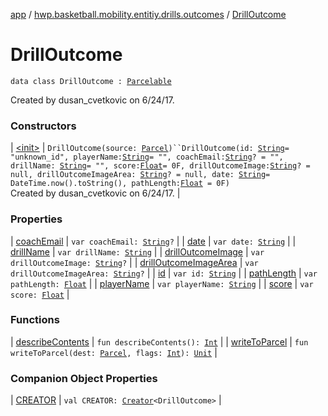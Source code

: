 [app](../../index.md) / [hwp.basketball.mobility.entitiy.drills.outcomes](../index.md) / [DrillOutcome](.)

# DrillOutcome

`data class DrillOutcome : `[`Parcelable`](https://developer.android.com/reference/android/os/Parcelable.html)

Created by dusan_cvetkovic on 6/24/17.

### Constructors

| [&lt;init&gt;](-init-.md) | `DrillOutcome(source: `[`Parcel`](https://developer.android.com/reference/android/os/Parcel.html)`)``DrillOutcome(id: `[`String`](https://kotlinlang.org/api/latest/jvm/stdlib/kotlin/-string/index.html)` = "unknown_id", playerName: `[`String`](https://kotlinlang.org/api/latest/jvm/stdlib/kotlin/-string/index.html)` = "", coachEmail: `[`String`](https://kotlinlang.org/api/latest/jvm/stdlib/kotlin/-string/index.html)`? = "", drillName: `[`String`](https://kotlinlang.org/api/latest/jvm/stdlib/kotlin/-string/index.html)` = "", score: `[`Float`](https://kotlinlang.org/api/latest/jvm/stdlib/kotlin/-float/index.html)` = 0F, drillOutcomeImage: `[`String`](https://kotlinlang.org/api/latest/jvm/stdlib/kotlin/-string/index.html)`? = null, drillOutcomeImageArea: `[`String`](https://kotlinlang.org/api/latest/jvm/stdlib/kotlin/-string/index.html)`? = null, date: `[`String`](https://kotlinlang.org/api/latest/jvm/stdlib/kotlin/-string/index.html)` = DateTime.now().toString(), pathLength: `[`Float`](https://kotlinlang.org/api/latest/jvm/stdlib/kotlin/-float/index.html)` = 0F)`<br>Created by dusan_cvetkovic on 6/24/17. |

### Properties

| [coachEmail](coach-email.md) | `var coachEmail: `[`String`](https://kotlinlang.org/api/latest/jvm/stdlib/kotlin/-string/index.html)`?` |
| [date](date.md) | `var date: `[`String`](https://kotlinlang.org/api/latest/jvm/stdlib/kotlin/-string/index.html) |
| [drillName](drill-name.md) | `var drillName: `[`String`](https://kotlinlang.org/api/latest/jvm/stdlib/kotlin/-string/index.html) |
| [drillOutcomeImage](drill-outcome-image.md) | `var drillOutcomeImage: `[`String`](https://kotlinlang.org/api/latest/jvm/stdlib/kotlin/-string/index.html)`?` |
| [drillOutcomeImageArea](drill-outcome-image-area.md) | `var drillOutcomeImageArea: `[`String`](https://kotlinlang.org/api/latest/jvm/stdlib/kotlin/-string/index.html)`?` |
| [id](id.md) | `var id: `[`String`](https://kotlinlang.org/api/latest/jvm/stdlib/kotlin/-string/index.html) |
| [pathLength](path-length.md) | `var pathLength: `[`Float`](https://kotlinlang.org/api/latest/jvm/stdlib/kotlin/-float/index.html) |
| [playerName](player-name.md) | `var playerName: `[`String`](https://kotlinlang.org/api/latest/jvm/stdlib/kotlin/-string/index.html) |
| [score](score.md) | `var score: `[`Float`](https://kotlinlang.org/api/latest/jvm/stdlib/kotlin/-float/index.html) |

### Functions

| [describeContents](describe-contents.md) | `fun describeContents(): `[`Int`](https://kotlinlang.org/api/latest/jvm/stdlib/kotlin/-int/index.html) |
| [writeToParcel](write-to-parcel.md) | `fun writeToParcel(dest: `[`Parcel`](https://developer.android.com/reference/android/os/Parcel.html)`, flags: `[`Int`](https://kotlinlang.org/api/latest/jvm/stdlib/kotlin/-int/index.html)`): `[`Unit`](https://kotlinlang.org/api/latest/jvm/stdlib/kotlin/-unit/index.html) |

### Companion Object Properties

| [CREATOR](-c-r-e-a-t-o-r.md) | `val CREATOR: `[`Creator`](https://developer.android.com/reference/android/os/Parcelable/Creator.html)`<DrillOutcome>` |

